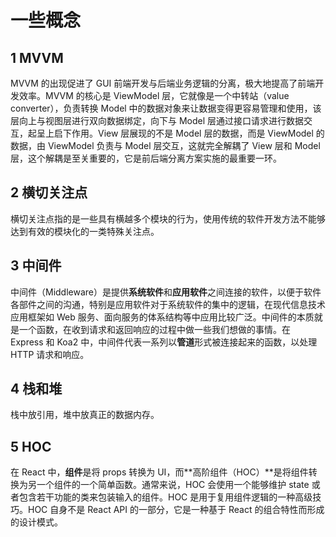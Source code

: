 # 一些概念

## 1 MVVM

MVVM 的出现促进了 GUI 前端开发与后端业务逻辑的分离，极大地提高了前端开发效率。MVVM 的核心是 ViewModel 层，它就像是一个中转站（value converter），负责转换 Model 中的数据对象来让数据变得更容易管理和使用，该层向上与视图层进行双向数据绑定，向下与 Model 层通过接口请求进行数据交互，起呈上启下作用。View 层展现的不是 Model 层的数据，而是 ViewModel 的数据，由 ViewModel 负责与 Model 层交互，这就完全解耦了 View 层和 Model 层，这个解耦是至关重要的，它是前后端分离方案实施的最重要一环。

## 2 横切关注点

横切关注点指的是一些具有横越多个模块的行为，使用传统的软件开发方法不能够达到有效的模块化的一类特殊关注点。

## 3 中间件

中间件（Middleware）是提供**系统软件**和**应用软件**之间连接的软件，以便于软件各部件之间的沟通，特别是应用软件对于系统软件的集中的逻辑，在现代信息技术应用框架如 Web 服务、面向服务的体系结构等中应用比较广泛。中间件的本质就是一个函数，在收到请求和返回响应的过程中做一些我们想做的事情。在 Express 和 Koa2 中，中间件代表一系列以**管道**形式被连接起来的函数，以处理 HTTP 请求和响应。

## 4 栈和堆

栈中放引用，堆中放真正的数据内存。

## 5 HOC

在 React 中，**组件**是将 props 转换为 UI，而**高阶组件（HOC）**是将组件转换为另一个组件的一个简单函数。通常来说，HOC 会使用一个能够维护 state 或者包含若干功能的类来包装输入的组件。HOC 是用于复用组件逻辑的一种高级技巧。HOC 自身不是 React API 的一部分，它是一种基于 React 的组合特性而形成的设计模式。
